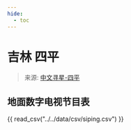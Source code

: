 ```yaml
---
hide:
  - toc
---
```


# 吉林 四平

> 来源: [中文寻星-四平](http://dtmb.saoing.com/siping.htm)

## 地面数字电视节目表

{{ read_csv("../../data/csv/siping.csv") }}

